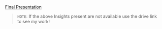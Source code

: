 [Final Presentation](https://drive.google.com/file/d/1vASY9n132t7MrB9sR_myjEJ05YuL5twG/view?usp=drive_link)


> `NOTE`: If the above Insights present are not available use the drive link to see my work!
